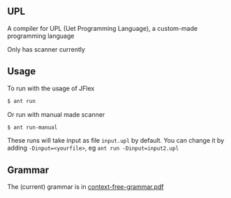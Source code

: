 <h2> UPL </h2>
A compiler for UPL (Uet Programming Language), a custom-made programming language

Only has scanner currently

<h2>Usage</h2>

To run with the usage of JFlex
```sh
$ ant run
```

Or run with manual made scanner
```sh
$ ant run-manual 
```

These runs will take input as file `input.upl` by default.
You can change it by adding `-Dinput=<yourfile>`, eg `ant run -Dinput=input2.upl`

<h2>Grammar</h2>

The (current) grammar is in [context-free-grammar.pdf](./context-free-grammar.pdf)
